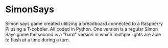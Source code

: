 # SimonSays
Simon says game created utilizing a breadboard connected to a Raspberry Pi using a T-cobbler. All coded in Python. One version is a regular Simon Says game the second is a "hard" version in which multiple lights are able to flash at a time during a turn.
